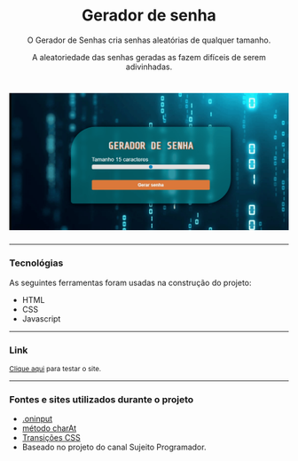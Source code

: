 <h1 align="center">Gerador de senha</h1>
<p align="center">O Gerador de Senhas cria senhas aleatórias de qualquer tamanho.</p>
<p align="center">A aleatoriedade das senhas geradas as fazem difíceis de serem adivinhadas.</p>

<h1 align="center">
  <img alt="gerador_senha" title="gerador_senha" src="gerador.gif"/>
</h1>

---
### Tecnológias

As seguintes ferramentas foram usadas na construção do projeto:

<ul>
    <li>HTML</li>
    <li>CSS</li>
    <li>Javascript</li>
</ul>

---
### Link

<p style="font-size: 12px">
  <a href="https://gisellesouzaa.github.io/Gerador-Senha/" target="_blank">Clique aqui</a> para testar o site.</p>

---

### Fontes e sites utilizados durante o projeto

<ul>
    <li><a href="https:https://developer.mozilla.org/en-US/docs/Web/API/GlobalEventHandlers/oninput" target="_blank">.oninput</a>
    <li><a href="https://developer.mozilla.org/pt-BR/docs/Web/JavaScript/Reference/Global_Objects/String/charAt" target="_blank">método charAt</a>
    <li><a href="https://www.w3schools.com/css/css3_transitions.asp" target="_blank">Transições CSS</a>
    <li>Baseado no projeto do canal Sujeito Programador.
</ul>
